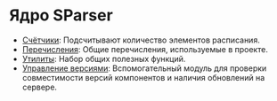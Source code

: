 # Ядро SParser

- [Счётчики](counter.md): Подсчитывают количество элементов расписания.
- [Перечисления](enums.md): Общие перечисления, используемые в проекте.
- [Утилиты](utils.md): Набор общих полезных функций.
- [Управление версиями](version.md): Вспомогательный модуль для проверки
    совместимости версий компонентов и наличия обновлений на сервере.
